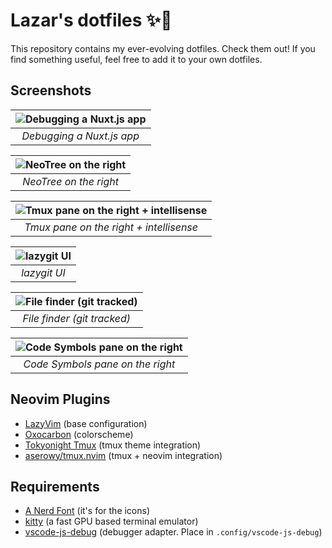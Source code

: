 # Lazar's dotfiles ✨💽

This repository contains my ever-evolving dotfiles. Check them out! If you find something useful, feel free to add it to your own dotfiles.

## Screenshots

| ![Debugging a Nuxt.js app](https://i.imgur.com/CQA1Co4.png) |
| :---------------------------------------------------------: |
|                  _Debugging a Nuxt.js app_                  |

| ![NeoTree on the right](https://i.imgur.com/gczVtru.png) |
| :------------------------------------------------------: |
|                  _NeoTree on the right_                  |

| ![Tmux pane on the right + intellisense](https://i.imgur.com/41xewSj.png) |
| :-----------------------------------------------------------------------: |
|                  _Tmux pane on the right + intellisense_                  |

| ![lazygit UI](https://i.imgur.com/jP0bJbg.png) |
| :--------------------------------------------: |
|                  _lazygit UI_                  |

| ![File finder (git tracked)](https://i.imgur.com/wysEE3V.png) |
| :-----------------------------------------------------------: |
|                  _File finder (git tracked)_                  |

| ![Code Symbols pane on the right](https://i.imgur.com/LXRNBTc.png) |
| :----------------------------------------------------------------: |
|                  _Code Symbols pane on the right_                  |

## Neovim Plugins

- [LazyVim](https://lazyvim.org) (base configuration)
- [Oxocarbon](https://github.com/nyoom-engineering/oxocarbon.nvim) (colorscheme)
- [Tokyonight Tmux](https://github.com/janoamaral/tokyo-night-tmux) (tmux theme integration)
- [aserowy/tmux.nvim](https://github.com/aserowy/tmux.nvim) (tmux + neovim integration)

## Requirements

- [A Nerd Font](https://www.nerdfonts.com/font-downloads) (it's for the icons)
- [kitty](https://sw.kovidgoyal.net/kitty/) (a fast GPU based terminal emulator)
- [vscode-js-debug](https://github.com/microsoft/vscode-js-debug) (debugger adapter. Place in `.config/vscode-js-debug`)
